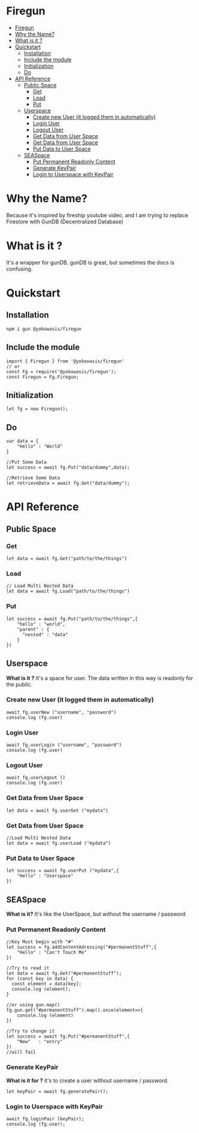 # Firegun
- [Firegun](#firegun)
- [Why the Name?](#why-the-name)
- [What is it ?](#what-is-it-)
- [Quickstart](#quickstart)
  - [Installation](#installation)
  - [Include the module](#include-the-module)
  - [Initialization](#initialization)
  - [Do](#do)
- [API Reference](#api-reference)
  - [Public Space](#public-space)
    - [Get](#get)
    - [Load](#load)
    - [Put](#put)
  - [Userspace](#userspace)
    - [Create new User (it logged them in automatically)](#create-new-user-it-logged-them-in-automatically)
    - [Login User](#login-user)
    - [Logout User](#logout-user)
    - [Get Data from User Space](#get-data-from-user-space)
    - [Get Data from User Space](#get-data-from-user-space-1)
    - [Put Data to User Space](#put-data-to-user-space)
  - [SEASpace](#seaspace)
    - [Put Permanent Readonly Content](#put-permanent-readonly-content)
    - [Generate KeyPair](#generate-keypair)
    - [Login to Userspace with KeyPair](#login-to-userspace-with-keypair)
# Why the Name?
Because it's inspired by fireship youtube video, and I am trying to replace Firestore with GunDB (Decentralized Database)

# What is it ?
It's a wrapper for gunDB. gunDB is great, but sometimes the docs is confusing.

# Quickstart
## Installation
```
npm i gun @yokowasis/firegun
```

## Include the module
```
import { Firegun } from '@yokowasis/firegun'
// or
const Fg = require('@yokowasis/firegun');
const Firegun = Fg.Firegun;
```
## Initialization
```
let fg = new Firegun();
```
## Do
```
var data = {
    "Hello" : "World"
}

//Put Some Data
let success = await fg.Put("data/dummy",data);

//Retrieve Some Data
let retrieveData = await fg.Get("data/dummy");
```
# API Reference
## Public Space
### Get
```
let data = await fg.Get("path/to/the/things")
```
### Load
```
// Load Multi Nested Data
let data = await fg.Load("path/to/the/things")
```
### Put
```
let success = await fg.Put("path/to/the/things",{
    "hello" : "world",
    "parent" : {
      "nested" : "data"
    }
})
```
## Userspace
**What is it ?**
It's a space for user. The data written in this way is readonly for the public.
### Create new User (it logged them in automatically)
```
await fg.userNew ("username", "password")
console.log (fg.user)
```
### Login User
```
await fg.userLogin ("username", "password")
console.log (fg.user)
```
### Logout User
```
await fg.userLogout ()
console.log (fg.user)
```
### Get Data from User Space
```
let data = await fg.userGet ("mydata")
```
### Get Data from User Space
```
//Load Multi Nested Data
let data = await fg.userLoad ("mydata")
```
### Put Data to User Space
```
let success = await fg.userPut ("mydata",{
    "Hello" : "Userspace"
})
```
## SEASpace
**What is it?** It's like the UserSpace, but without the username / password

### Put Permanent Readonly Content 
```
//Key Must begin with "#"
let success = fg.addContentAdressing("#permanentStuff",{
    "Hello" : "Can't Touch Me"
})

//Try to read it
let data = await fg.Get("#permanentStuff");
for (const key in data) {
  const element = data[key];
  console.log (element);
}

//or using gun.map()
fg.gun.get("#permanentStuff").map().once(element=>{
    console.log (element)
})

//Try to change it
let success = await fg.Put("#permanentStuff",{
    "New"   : "entry"
})
//will fail
```
### Generate KeyPair
**What is it for ?** it's to create a user without username / password.
```
let keyPair = await fg.generatePair();
```
### Login to Userspace with KeyPair
```
await fg.loginPair (keyPair);
console.log (fg.user);
```
